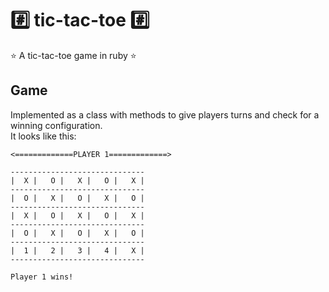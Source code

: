 # :hash: tic-tac-toe :hash:
:star: A tic-tac-toe game in ruby :star:

## Game
Implemented as a class with methods to give players turns and check for a winning configuration.  
It looks like this:

```
<=============PLAYER 1=============>

------------------------------
|  X |   O |   X |   O |   X |
------------------------------
|  O |   X |   O |   X |   O |
------------------------------
|  X |   O |   X |   O |   X |
------------------------------
|  O |   X |   O |   X |   O |
------------------------------
|  1 |   2 |   3 |   4 |   X |
------------------------------

Player 1 wins!
```
